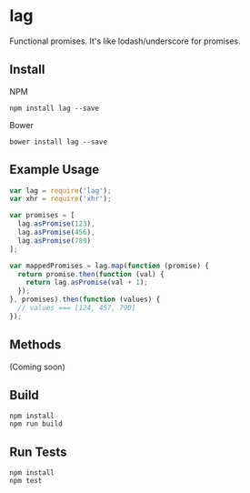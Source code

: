 # lag

Functional promises. It's like lodash/underscore for promises.

## Install

NPM

```
npm install lag --save
```

Bower

```
bower install lag --save
```

## Example Usage

```js
var lag = require('lag');
var xhr = require('xhr');

var promises = [
  lag.asPromise(123),
  lag.asPromise(456),
  lag.asPromise(789)
];

var mappedPromises = lag.map(function (promise) {
  return promise.then(function (val) {
    return lag.asPromise(val + 1);
  });
}, promises).then(function (values) {
  // values === [124, 457, 790]
});
```

## Methods

(Coming soon)

## Build

```
npm install
npm run build
```

## Run Tests

```
npm install
npm test
```
